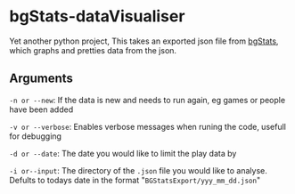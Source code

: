 # bgStats-dataVisualiser
 
Yet another python project, This takes an exported json file from [bgStats](https://www.bgstatsapp.com/), which graphs and pretties data from the json. 



## Arguments
`-n or --new`: If the data is new and needs to run again, eg games or people have been added

`-v or --verbose`: Enables verbose messages when runing the code, usefull for debugging

`-d or --date`: The date you would like to limit the play data by

`-i or--input`: The directory of the `.json` file you would like to analyse. Defults to todays date in the format "`BGStatsExport/yyy_mm_dd.json`"